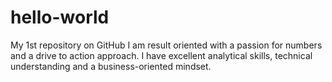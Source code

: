 # hello-world
My 1st repository on GitHub
I am result oriented with a passion for numbers and a drive to action approach. 
I have excellent analytical skills, technical understanding and a business-oriented mindset.
